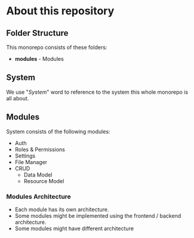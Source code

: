 # About this repository

## Folder Structure

This monorepo consists of these folders:

- **modules** - Modules

## System

We use "*System*" word to reference to the system this whole monorepo is all about.

## Modules

System consists of the following modules:

- Auth
- Roles & Permissions
- Settings
- File Manager
- CRUD
    - Data Model
    - Resource Model

### Modules Architecture

- Each module has its own architecture.
- Some modules might be implemented using the frontend / backend architecture.
- Some modules might have different architecture
